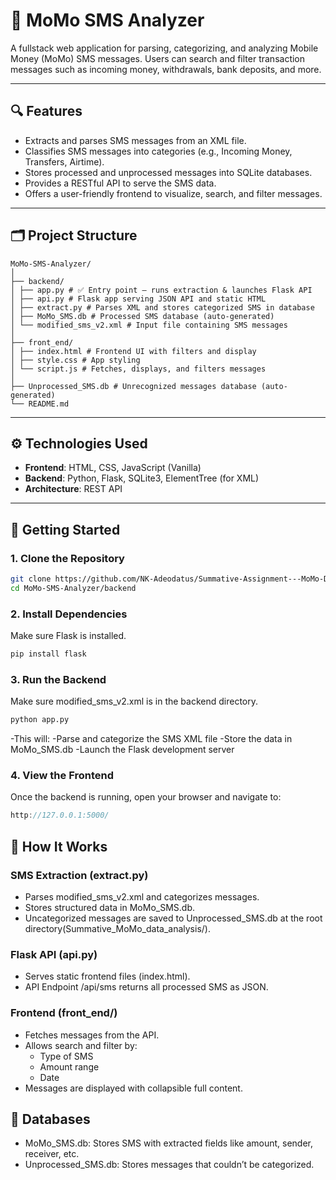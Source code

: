 # 📱 MoMo SMS Analyzer

A fullstack web application for parsing, categorizing, and analyzing Mobile Money (MoMo) SMS messages. Users can search and filter transaction messages such as incoming money, withdrawals, bank deposits, and more.

---

## 🔍 Features

- Extracts and parses SMS messages from an XML file.
- Classifies SMS messages into categories (e.g., Incoming Money, Transfers, Airtime).
- Stores processed and unprocessed messages into SQLite databases.
- Provides a RESTful API to serve the SMS data.
- Offers a user-friendly frontend to visualize, search, and filter messages.

---

## 🗂️ Project Structure
```text
MoMo-SMS-Analyzer/
│
├── backend/
│ ├── app.py # ✅ Entry point – runs extraction & launches Flask API
│ ├── api.py # Flask app serving JSON API and static HTML
│ ├── extract.py # Parses XML and stores categorized SMS in database
│ ├── MoMo_SMS.db # Processed SMS database (auto-generated)
│ └── modified_sms_v2.xml # Input file containing SMS messages
│
├── front_end/
│ ├── index.html # Frontend UI with filters and display
│ ├── style.css # App styling
│ └── script.js # Fetches, displays, and filters messages
│
├── Unprocessed_SMS.db # Unrecognized messages database (auto-generated)
└── README.md
```


---

## ⚙️ Technologies Used

- **Frontend**: HTML, CSS, JavaScript (Vanilla)
- **Backend**: Python, Flask, SQLite3, ElementTree (for XML)
- **Architecture**: REST API

---

## 🚀 Getting Started

### 1. Clone the Repository

```bash
git clone https://github.com/NK-Adeodatus/Summative-Assignment---MoMo-Data-Analysis
cd MoMo-SMS-Analyzer/backend
```
### 2. Install Dependencies
Make sure Flask is installed.
```bash
pip install flask
```
### 3. Run the Backend
Make sure modified_sms_v2.xml is in the backend directory.
```bash
python app.py
```

-This will:
    -Parse and categorize the SMS XML file
    -Store the data in MoMo_SMS.db
    -Launch the Flask development server

### 4. View the Frontend
Once the backend is running, open your browser and navigate to:
```cpp
http://127.0.0.1:5000/
```

## 🔧 How It Works
### SMS Extraction (extract.py)

- Parses modified_sms_v2.xml and categorizes messages.
- Stores structured data in MoMo_SMS.db.
- Uncategorized messages are saved to Unprocessed_SMS.db at the root directory(Summative_MoMo_data_analysis/).

### Flask API (api.py)

- Serves static frontend files (index.html).
- API Endpoint /api/sms returns all processed SMS as JSON.

### Frontend (front_end/)

- Fetches messages from the API.
- Allows search and filter by:
    - Type of SMS
    - Amount range
    - Date
- Messages are displayed with collapsible full content.

## 📂 Databases

- MoMo_SMS.db: Stores SMS with extracted fields like amount, sender, receiver, etc.
- Unprocessed_SMS.db: Stores messages that couldn’t be categorized.
